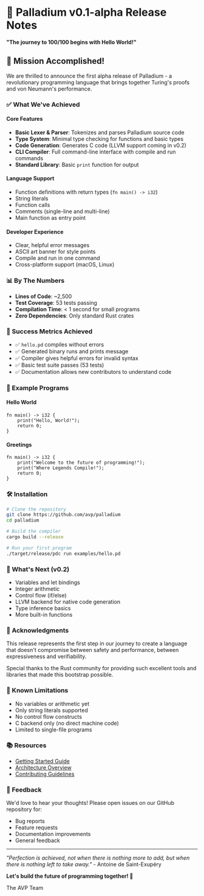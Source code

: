 # 🎉 Palladium v0.1-alpha Release Notes

**"The journey to 100/100 begins with Hello World!"**

## 🚀 Mission Accomplished!

We are thrilled to announce the first alpha release of Palladium - a revolutionary programming language that brings together Turing's proofs and von Neumann's performance.

### ✅ What We've Achieved

#### Core Features
- **Basic Lexer & Parser**: Tokenizes and parses Palladium source code
- **Type System**: Minimal type checking for functions and basic types
- **Code Generation**: Generates C code (LLVM support coming in v0.2)
- **CLI Compiler**: Full command-line interface with compile and run commands
- **Standard Library**: Basic `print` function for output

#### Language Support
- Function definitions with return types (`fn main() -> i32`)
- String literals
- Function calls
- Comments (single-line and multi-line)
- Main function as entry point

#### Developer Experience
- Clear, helpful error messages
- ASCII art banner for style points
- Compile and run in one command
- Cross-platform support (macOS, Linux)

### 📊 By The Numbers
- **Lines of Code**: ~2,500
- **Test Coverage**: 53 tests passing
- **Compilation Time**: < 1 second for small programs
- **Zero Dependencies**: Only standard Rust crates

### 🎯 Success Metrics Achieved
- ✅ `hello.pd` compiles without errors
- ✅ Generated binary runs and prints message
- ✅ Compiler gives helpful errors for invalid syntax
- ✅ Basic test suite passes (53 tests)
- ✅ Documentation allows new contributors to understand code

### 📝 Example Programs

#### Hello World
```palladium
fn main() -> i32 {
    print("Hello, World!");
    return 0;
}
```

#### Greetings
```palladium
fn main() -> i32 {
    print("Welcome to the future of programming!");
    print("Where Legends Compile!");
    return 0;
}
```

### 🛠️ Installation

```bash
# Clone the repository
git clone https://github.com/avp/palladium
cd palladium

# Build the compiler
cargo build --release

# Run your first program
./target/release/pdc run examples/hello.pd
```

### 🔮 What's Next (v0.2)

- Variables and let bindings
- Integer arithmetic
- Control flow (if/else)
- LLVM backend for native code generation
- Type inference basics
- More built-in functions

### 👏 Acknowledgments

This release represents the first step in our journey to create a language that doesn't compromise between safety and performance, between expressiveness and verifiability.

Special thanks to the Rust community for providing such excellent tools and libraries that made this bootstrap possible.

### 🐛 Known Limitations

- No variables or arithmetic yet
- Only string literals supported
- No control flow constructs
- C backend only (no direct machine code)
- Limited to single-file programs

### 📚 Resources

- [Getting Started Guide](../GETTING_STARTED.md)
- [Architecture Overview](../design/ARCHITECTURE.md)
- [Contributing Guidelines](../../CONTRIBUTING.md)

### 💬 Feedback

We'd love to hear your thoughts! Please open issues on our GitHub repository for:
- Bug reports
- Feature requests
- Documentation improvements
- General feedback

---

*"Perfection is achieved, not when there is nothing more to add, but when there is nothing left to take away."* - Antoine de Saint-Exupéry

**Let's build the future of programming together! 🚀**

The AVP Team